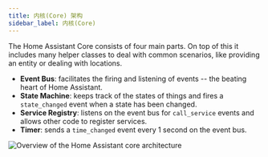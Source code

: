 ```yaml
---
title: 内核(Core) 架构
sidebar_label: 内核(Core)
---
```


The Home Assistant Core consists of four main parts. On top of this it includes many helper classes to deal with common scenarios, like providing an entity or dealing with locations.

- **Event Bus**: facilitates the firing and listening of events -- the beating heart of Home Assistant.
- **State Machine**: keeps track of the states of things and fires a `state_changed` event when a state has been changed.
- **Service Registry**: listens on the event bus for `call_service` events and allows other code to register services.
- **Timer**: sends a `time_changed` event every 1 second on the event bus.

<img class='invertDark'
  alt='Overview of the Home Assistant core architecture'
  src='/img/en/architecture/ha_architecture.svg'
/>
